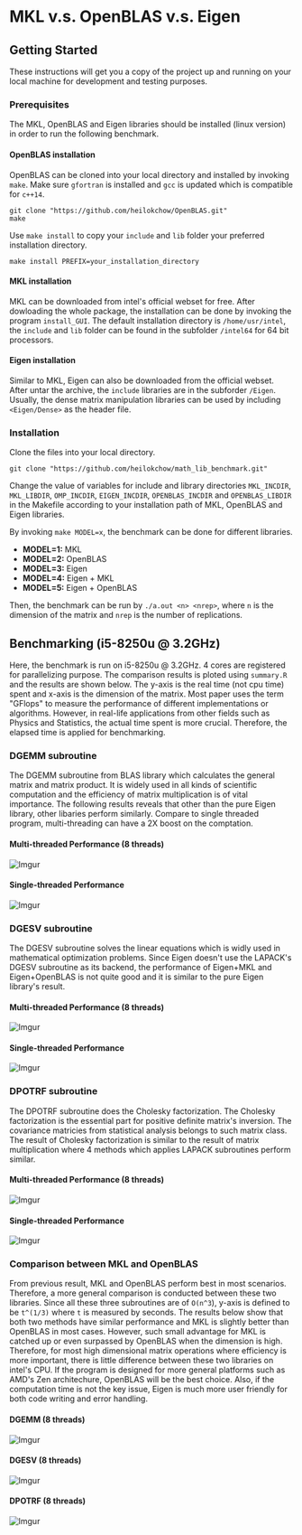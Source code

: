 # MKL v.s. OpenBLAS v.s. Eigen

## Getting Started

These instructions will get you a copy of the project up and running on your local machine for development and testing purposes. 

### Prerequisites

The MKL, OpenBLAS and Eigen libraries should be installed (linux version) in order to run the following benchmark. 

#### OpenBLAS installation

OpenBLAS can be cloned into your local directory and installed by invoking `make`. Make sure `gfortran` is installed and `gcc` is updated which is compatible for `c++14`.
```
git clone "https://github.com/heilokchow/OpenBLAS.git"
make
```
Use `make install` to copy your `include` and `lib` folder your preferred installation directory.
```
make install PREFIX=your_installation_directory
```

#### MKL installation

MKL can be downloaded from intel's official webset for free. After dowloading the whole package, the installation can be done by invoking the program `install_GUI`. The default installation directory is `/home/usr/intel`, the `include` and `lib` folder can be found in the subfolder `/intel64` for 64 bit processors.

#### Eigen installation

Similar to MKL, Eigen can also be downloaded from the official webset. After untar the archive, the `include` libraries are in the subforder `/Eigen`. Usually, the dense matrix manipulation libraries can be used by including `<Eigen/Dense>` as the header file.

### Installation

Clone the files into your local directory.
```
git clone "https://github.com/heilokchow/math_lib_benchmark.git"
```
Change the value of variables for include and library directories `MKL_INCDIR`, `MKL_LIBDIR`, `OMP_INCDIR`, `EIGEN_INCDIR`, `OPENBLAS_INCDIR` and `OPENBLAS_LIBDIR` in the Makefile according to your installation path of MKL, OpenBLAS and Eigen libraries.

By invoking `make MODEL=x`, the benchmark can be done for different libraries.

 * **MODEL=1:** MKL
 * **MODEL=2:** OpenBLAS
 * **MODEL=3:** Eigen
 * **MODEL=4:** Eigen + MKL
 * **MODEL=5:** Eigen + OpenBLAS

Then, the benchmark can be run by `./a.out <n> <nrep>`, where `n` is the dimension of the matrix and `nrep` is the number of replications. 

## Benchmarking (i5-8250u @ 3.2GHz)

Here, the benchmark is run on i5-8250u @ 3.2GHz. 4 cores are registered for parallelizing purpose. The comparison results is ploted using `summary.R` and the results are shown below. The y-axis is the real time (not cpu time) spent and x-axis is the dimension of the matrix. Most paper uses the term "GFlops" to measure the performance of different implementations or algorithms. However, in real-life applications from other fields such as Physics and Statistics, the actual time spent is more crucial. Therefore, the elapsed time is applied for benchmarking. 

### DGEMM subroutine

The DGEMM subroutine from BLAS library which calculates the general matrix and matrix product. It is widely used in all kinds of scientific computation and the efficiency of matrix multiplication is of vital importance. The following results reveals that other than the pure Eigen library, other libaries perform similarly. Compare to single threaded program, multi-threading can have a 2X boost on the comptation.

#### Multi-threaded Performance (8 threads)

![Imgur](https://i.imgur.com/MoGCJHM.jpg)

#### Single-threaded Performance

![Imgur](https://i.imgur.com/fYSderW.jpg)

### DGESV subroutine

The DGESV subroutine solves the linear equations which is widly used in mathematical optimization problems. Since Eigen doesn't use the LAPACK's DGESV subroutine as its backend, the performance of Eigen+MKL and Eigen+OpenBLAS is not quite good and it is similar to the pure Eigen library's result.

#### Multi-threaded Performance (8 threads)

![Imgur](https://i.imgur.com/x0N7kZT.jpg)

#### Single-threaded Performance

![Imgur](https://i.imgur.com/mGhYWKM.jpg)

### DPOTRF subroutine

The DPOTRF subroutine does the Cholesky factorization. The Cholesky factorization is the essential part for positive definite matrix's inversion. The covariance matricies from statistical analysis belongs to such matrix class. The result of Cholesky factorization is similar to the result of matrix multiplication where 4 methods which applies LAPACK subroutines perform similar. 

#### Multi-threaded Performance (8 threads)

![Imgur](https://i.imgur.com/BBi4PsA.jpg)

#### Single-threaded Performance

![Imgur](https://i.imgur.com/8aAN2T9.jpg)

### Comparison between MKL and OpenBLAS

From previous result, MKL and OpenBLAS perform best in most scenarios. Therefore, a more general comparison is conducted between these two libraries. Since all these three subroutines are of `O(n^3`), y-axis is defined to be `t^(1/3)` where `t` is measured by seconds. The results below show that both two methods have similar performance and MKL is slightly better than OpenBLAS in most cases. However, such small advantage for MKL is catched up or even surpassed by OpenBLAS when the dimension is high. Therefore, for most high dimensional matrix operations where efficiency is more important, there is little difference between these two libraries on intel's CPU. If the program is designed for more general platforms such as AMD's Zen architechure, OpenBLAS will be the best choice. Also, if the computation time is not the key issue, Eigen is much more user friendly for both code writing and error handling.

#### DGEMM (8 threads)

![Imgur](https://i.imgur.com/rQD7MOF.jpg)

#### DGESV (8 threads)

![Imgur](https://i.imgur.com/KsFsQQQ.jpg)

#### DPOTRF (8 threads)

![Imgur](https://i.imgur.com/lydv9CQ.jpg)
